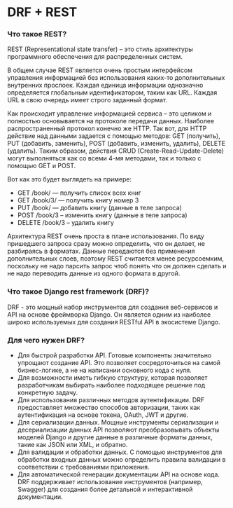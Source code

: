 # DRF + REST
### Что такое REST?
REST (Representational state transfer) – это стиль архитектуры программного обеспечения для распределенных систем.

В общем случае REST является очень простым интерфейсом управления информацией без использования каких-то дополнительных внутренних прослоек. Каждая единица информации однозначно определяется глобальным идентификатором, таким как URL. Каждая URL в свою очередь имеет строго заданный формат.

Как происходит управление информацией сервиса – это целиком и полностью основывается на протоколе передачи данных. Наиболее распространенный протокол конечно же HTTP. Так вот, для HTTP действие над данными задается с помощью методов: GET (получить), PUT (добавить, заменить), POST (добавить, изменить, удалить), DELETE (удалить). Таким образом, действия CRUD (Create-Read-Update-Delete) могут выполняться как со всеми 4-мя методами, так и только с помощью GET и POST.

Вот как это будет выглядеть на примере:

- GET /book/ — получить список всех книг
- GET /book/3/ — получить книгу номер 3
- PUT /book/ — добавить книгу (данные в теле запроса)
- POST /book/3 – изменить книгу (данные в теле запроса)
- DELETE /book/3 – удалить книгу

Архитектура REST очень проста в плане использования. По виду пришедшего запроса сразу можно определить, что он делает, не разбираясь в форматах. Данные передаются без применения дополнительных слоев, поэтому REST считается менее ресурсоемким, поскольку не надо парсить запрос чтоб понять что он должен сделать и не надо переводить данные из одного формата в другой.

### Что такое Django rest framework (DRF)?

DRF - это мощный набор инструментов для создания веб-сервисов и API на основе фреймворка Django. Он является одним из наиболее широко используемых для создания RESTful API в экосистеме Django.

### Для чего нужен DRF? 
- Для быстрой разработки API. Готовые компоненты значительно упрощают создание API. Это позволяет сосредоточиться на самой бизнес-логике, а не на написании основного кода с нуля.
- Для возможности иметь гибкую структуру, которая позволяет разработчикам выбирать наиболее подходящее решение под конкретную задачу.
- Для использования различных методов аутентификации. DRF предоставляет множество способов авторизации, таких как аутентификация на основе токена, OAuth, JWT и другие.
- Для сериализации данных. Мощные инструменты сериализации и десериализации данных API позволяют преобразовывать объекты моделей Django и другие данные в различные форматы данных, такие как JSON или XML, и обратно.
- Для валидации и обработки данных. С помощью инструментов для обработки входных данных можно определить правила валидации в соответствии с требованиями приложения. 
- Для автоматической генерации документации API на основе кода. DRF поддерживает использование инструментов (например, Swagger) для создания более детальной и интерактивной документации.
 
